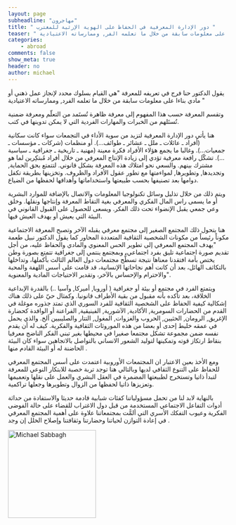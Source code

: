 ```yaml
---
layout: page
subheadline: "مهاجرون"
title: " دور الإدارة المعرفية في الحفاظ على الهوية الإرثية للمغترب "
teaser: " يقول الدكتور حنا فرج في تعريفه للمعرفة هي القيام بسلوك محدد لإنجاز عمل ذهني أو مادي بناءا على معلومات سابقة من خلال ما تعلمه الفر, وممارساته الاعتيادية  "
categories:
    - abroad
comments: false
show_meta: true
header: no
author: michael
---
```

يقول الدكتور حنا فرج في تعريفه للمعرفة "هي القيام بسلوك محدد لإنجاز عمل ذهني أو مادي بناءا على معلومات سابقة من خلال ما تعلمه الفرد, وممارساته الاعتيادية "

وتقسم المعرفة حسب هذا المفهوم إلى معرفة ظاهرة تُستَمد من التعلّم ومعرفة ضمنية تُستَلهم من الخبرات والمهارات الفردية التي لا يمكن تدوينها في كتب.

هنا يأتي دور الإدارة المعرفية لتزيد من سوية الأداء في التجمعات سواء كانت سكانية (أفراد ـ عائلات ـ ملل ـ عشائر ـ طوائف...). أو منظمات (شركات ـ مؤسسات ـ جمعيات...). وغالبا ما يجمع هؤلاء الأفراد فكرة معينة (مهنية ـ تاريخية ـ جغرافية ـ سياسية ...). تشكّل رافعة معرفية تؤدي إلى زيادة الإنتاج المعرفي من خلال أفراد مُبتكِرين لما هو مشترك بينهم. والسعي نحو امتلاك هذه المعرفة بشكل قانوني. لتتمتع بحق الحماية, وتجديدها, وتطويرها, لمواءمتها مع تطور عقول الأفراد والظروف. وتخزينها بطريقة تكفل دوامها بعد تصنيفها بحسب طبيعتها واستخداماتها وأهدافها لحفظها من الضياع.

ويتم ذلك من خلال تذليل وسائل تكنولوجيا المعلومات والاتصال بالإضافة للموارد البشرية أو ما يسمى راس المال الفكري والمعرفي بغية التقاط المعرفة وإنتاجها ونقلها. وخلق وعي جمعي يقبل الإنضواء تحت ذلك الفكر. ويسعى للحصول على القبول القانوني في البيئة التي يعيش أو يهدف العيش فيها.

هنا يتحول ذلك المجتمع الصغير إلى مجتمع معرفي يقبله الآخر وتصبح المعرفة الاجتماعية مكوناً رئيساً من مكونات الشخصية الثقافية المتعددة المحاور كما يقول الدكتور نبيل طعمة "يهدف المجتمع المعرفي إلى تطوير الحس المعنوي والمادي والحفاظ عليه، من أجل تقديم صورة اجتماعية تليق بفرد اجتماعي، وبمجتمع ينتمي إلى جغرافية تتمتع بصورة وطن يختص بأمة افتقدنا معناها نتيجة تسطُّح مجتمعات دول العالم الثالث بأكملها، وتداخلها بالتكاثف الهائل، بعد أن كانت أهم نجاحاتها الإنسانية، قد قامت على أسس اللهفة والمحبة والاحترام والإحساس بالآخر، وتقدير الاحتياجات المادية والمعنوية".

ويتمتع الفرد في مجتمع أو بيئة أو جغرافية ( أوروبا, أميركا, وآسيا ..) بالقدرة الإبداعية الخلاقة، بعد تأكده بأنه مقبول من بقية الأطراف قانونيا. وكمثال حيّ على ذلك هناك إشكالية كيفية الحفاظ على الشخصية الثقافية للفرد السوري الذي تمتد جذوره موغلة في القدم من الحضارات السومرية, الأكادية, الآشورية, الفينيقية, الفراعنة أو الوافدة كحضارة الإغريق, الرومان, الحثيين, الحروب والغزوات, المغول, التتار والصليبيين ألخ. والذي يحمل في عمقه خليط إحدى أو بعضا من هذه الموروثات الثقافية والفكرية. كيف له أن يقدم نفسه ضمن مجموعة تشكل مجتمعا صغيرا في محيطها بغير تبني الفكر الناضج معرفيا بنقاط ارتكاز قوته وتمكينها لتوليد الشعور الانساني بالتواصل بالاتجاهين سواء كان البيئة الحاضنة له أو البيئة القادم منها .

ومع الأخذ بعين الاعتبار ان المجتمعات الأوروبية اعتمدت على أسس المجتمع المعرفي للحفاظ على التنوع الثقافي لديها وبالتالي هنا توجد تربة خصبة للابتكار النوعي للمعرفة لتبدأ ذاتيا وتستخرج لطبيعتها المضمرة في العقل البشري والعمل على نقلها وتعميمها وتعزيزها ذاتيا لحفظها من الزوال وتطويرها وجعلها تراكمية.

بالنهاية لابد لنا من تحمل مسؤولياتنا كفئات شبابية قادمة حديثا والاستفادة من حداثة أدوات التفاعل الاجتماعي المستخدمة من قبل دول الاغتراب للقضاء على حالة الفوضى الفكرية وعيوب التفكك الأسري التي ألمًّت بمجتمعاتنا علاوة على أهمية المجتمع المعرفي في إعادة التوازن لحياتنا وحضارتنا وثقافتنا وإصلاح الخلل إن وجد .



<img src="{{ site.url }}/images/michael-sabbagh.jpg" alt="Michael Sabbagh" style="width: 200px;"/>
